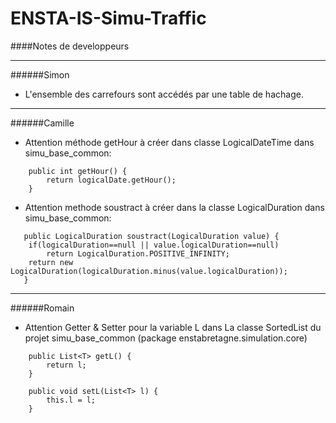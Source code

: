 # ENSTA-IS-Simu-Traffic


####Notes de developpeurs  

___  

######Simon  

 - L'ensemble des carrefours sont accédés par une table de hachage.  
 
___  

######Camille  

 - Attention méthode getHour à créer dans classe LogicalDateTime dans simu_base_common:
```
    public int getHour() {  
        return logicalDate.getHour();        
    }
```
 - Attention methode soustract à créer dans la classe LogicalDuration dans simu_base_common:
``` 
   public LogicalDuration soustract(LogicalDuration value) {
	if(logicalDuration==null || value.logicalDuration==null)
		return LogicalDuration.POSITIVE_INFINITY;
	return new LogicalDuration(logicalDuration.minus(value.logicalDuration));
   }
 ```
___  

######Romain
 - Attention Getter & Setter pour la variable L dans La classe SortedList du projet simu_base_common (package enstabretagne.simulation.core)
``` 
	public List<T> getL() {
		return l;
	}

	public void setL(List<T> l) {
		this.l = l;
	}
```
